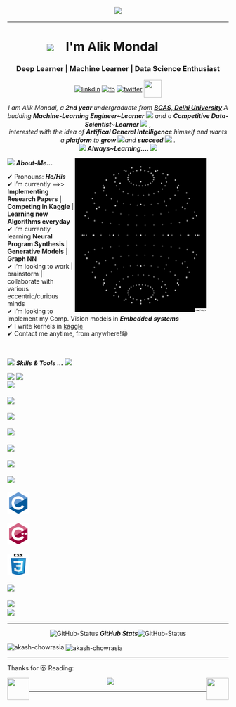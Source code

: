 <p align="center">
  <img src="https://c4.wallpaperflare.com/wallpaper/287/39/645/artificial-intelligence-ai-black-wallpaper-preview.jpg" height="200"/>
</p>
<hr>
<h1 align="center" style="padding-right: 70px"><img src="https://c.tenor.com/EbsMN6_dOvYAAAAM/quby-chan-hi.gif" height="70" style="padding-right: 20px;"> I'm Alik Mondal</h1>
<h3 align="center">Deep Learner | Machine Learner | Data Science Enthusiast</h3>
<p align="center">
<a href="https://www.linkedin.com/in/alik-mondal-921a971aa/" target="blank"><img align="center" src="https://cliply.co/wp-content/uploads/2021/02/372102050_LINKEDIN_ICON_TRANSPARENT_1080.gif" alt="linkdin" height="40" width="40" /></a>
<a href="https://www.facebook.com/micheal.fernandez.73307/" target="blank"><img align="center" src="https://cliply.co/wp-content/uploads/2019/07/371907490_FACEBOOK_ICON_TRANSPARENT_400.gif" alt="fb" height="40" width="40" /></a>
<a href="https://twitter.com/Lk85899624" target="blank"><img align="center" src="https://cliply.co/wp-content/uploads/2021/09/CLIPLY_372109260_TWITTER_LOGO_400.gif" alt="twitter" height="40" width="40" /></a>
 <a href = "mailto: aliktrikemaf@gmail.com"><img align="center" src="https://cdn.worldvectorlogo.com/logos/official-gmail-icon-2020-.svg" height="40" width="40" /></a>
</p>
</p>



<p align="center">
  <em>
    I am Alik Mondal, a <b>2nd year</b> undergraduate from <a href="https://bcas.du.ac.in//"> <b>BCAS, Delhi University</b></a>
    A budding <b>Machine-Learning Engineer~Learner</b> <img src="https://github.com/TheDudeThatCode/TheDudeThatCode/blob/master/Assets/Developer.gif" width="30px"> and a <b>Competitive Data-Scientist~Learner</b>&nbsp;<img src="https://github.com/TheDudeThatCode/TheDudeThatCode/blob/master/Assets/Designer.gif" width="36px">&nbsp,<br>interested<b> </b>
    with the idea of <b>Artifical General Intelligence</b> himself and wants a <b>platform</b> to 
    <b>grow</b> <img src="https://github.com/TheDudeThatCode/TheDudeThatCode/blob/master/Assets/Rocket.gif" width="18px">and 
    <b>succeed</b> <img src="https://github.com/TheDudeThatCode/TheDudeThatCode/blob/master/Assets/Medal.gif" width="20px">&nbsp.
  </em> 
  <br>
  <img src="https://onlinegiftools.com/images/examples-onlinegiftools/jump-hello-transparent.gif" width="50" /> <b><i>Always~Learning.... </i></b><img src="https://onlinegiftools.com/images/examples-onlinegiftools/jump-hello-transparent.gif" width="50"/>
</p>

<img align="right" width=300px alt="Man" src="extra\8JIe.gif" height="350" width="200" style="padding-right: 50px;" />

<img src="https://media2.giphy.com/media/EEzsFyPdvrG0w/giphy.gif" width="40px" >&nbsp;***About-Me...***

✔ Pronouns: ***He/His*** <br>
✔ I’m currently ==>> **Implementing Research Papers** | **Competing in Kaggle** | **Learning new Algorithms everyday**<br>
✔ I’m currently learning **Neural Program Synthesis** | **Generative Models** | **Graph NN**<br>
✔ I’m looking to work | brainstorm | collaborate with various eccentric/curious minds<br>
✔ I’m looking to implement my Comp. Vision models in ***Embedded systems***<br>
✔ I write kernels in [kaggle](https://www.kaggle.com/alikmondal) <br>
✔ Contact me anytime, from anywhere!😁<br><br><br>
 

<img src="https://media2.giphy.com/media/EEzsFyPdvrG0w/giphy.gif" width="40px">&nbsp;***Skills & Tools ...***
<img src="https://media2.giphy.com/media/QssGEmpkyEOhBCb7e1/giphy.gif?cid=ecf05e47a0n3gi1bfqntqmob8g9aid1oyj2wr3ds3mg700bl&rid=giphy.gif" width="40px">
<p align="left">
  
  <code><img height="50" src='https://raw.githubusercontent.com/rahulbanerjee26/githubAboutMeGenerator/main/icons/python.svg'></code> 
  <code><img height="50" src="https://raw.githubusercontent.com/rahulbanerjee26/githubAboutMeGenerator/main/icons/javascript.svg"></code>
  <code> <img height="50" src="https://raw.githubusercontent.com/rahulbanerjee26/githubAboutMeGenerator/main/icons/scikit.svg"> </code>
  <code> <img height="50" src="https://raw.githubusercontent.com/rahulbanerjee26/githubAboutMeGenerator/main/icons/html.svg"> </code>
  <code> <img height="50" src="https://raw.githubusercontent.com/rahulbanerjee26/githubAboutMeGenerator/main/icons/git.svg"> </code>
  <code> <img height="50" src="https://encrypted-tbn0.gstatic.com/images?q=tbn:ANd9GcS6CcKM1XudBFX-_HbPn-o0tAm2Z4Z6Ca6Pvw5YyyShj5FMaFXsvs6RwowiD7jpquloIqY&usqp=CAU"> </code>
  <code> <img height="50" src="https://upload.wikimedia.org/wikipedia/commons/thumb/a/ae/Keras_logo.svg/1024px-Keras_logo.svg.png"> </code>
  <code> <img height="50" src="https://raw.githubusercontent.com/rahulbanerjee26/githubAboutMeGenerator/main/icons/tensorflow.svg"> </code>
  <code> <img height="50" src="https://4.bp.blogspot.com/-BD3ZGiGy9Ms/WuJdYMbSh3I/AAAAAAACPrc/jePCk-BAX_g3_BED91p_zFgqDBJ4lR_JQCLcBGAs/s1600/jupyter.png"> </code>
  <code> <img height="50" src="https://raw.githubusercontent.com/devicons/devicon/master/icons/c/c-original.svg"> </code>
  <code> <img height="50" src="https://raw.githubusercontent.com/devicons/devicon/master/icons/cplusplus/cplusplus-original.svg"> </code>
  <code> <img height="50" src="https://raw.githubusercontent.com/devicons/devicon/master/icons/css3/css3-original-wordmark.svg"> </code>
  <code> <img height="50" src="https://seaborn.pydata.org/_images/logo-tall-lightbg.svg"> </code>
  <code> <img height="50" src="https://www.pngkey.com/png/full/96-961478_in-order-to-show-how-holoviews-works-well.png"> </code>
  <img height="50" src="https://iconape.com/wp-content/png_logo_vector/selenium-logo.png">
  <hr>
  <p align="center">
 <img src="https://i.pinimg.com/originals/37/5c/94/375c94ad0dbcbbf229d2938cba4aac45.gif" width="30px" alt="GitHub-Status"/>&nbsp;<i><b>GitHub Stats</b></i><img src="https://i.pinimg.com/originals/37/5c/94/375c94ad0dbcbbf229d2938cba4aac45.gif" width="30px" alt="GitHub-Status"/></p>
<p><img align="left" src="https://github-readme-stats.vercel.app/api/top-langs?username=AlikMon88&show_icons=true&locale=en&layout=compact" alt="akash-chowrasia" /></p>

<p>&nbsp;<img align="center" src="https://github-readme-stats.vercel.app/api?username=AlikMon88&show_icons=true&locale=en" alt="akash-chowrasia" width="410" /></p>

<hr>

Thanks for 😻 Reading:

<div>
    <img src="https://pic.funnygifsbox.com/uploads/2019/09/funnygifsbox.com-2019-09-15-07-44-34-43.gif" style="width: 50px; height: 50px; float: left" />
    <img src="https://media2.giphy.com/media/zMBxHAnCevIXu/200w.gif" style="width: 50px; height: 50px; float: right;" />
    <img src="https://pic.funnygifsbox.com/uploads/2019/10/funnygifsbox.com-2019-10-01-12-43-31-62.gif" style="display:block; margin-left: auto; margin-right:auto; width:50px;" />
        
</div>

<hr>
